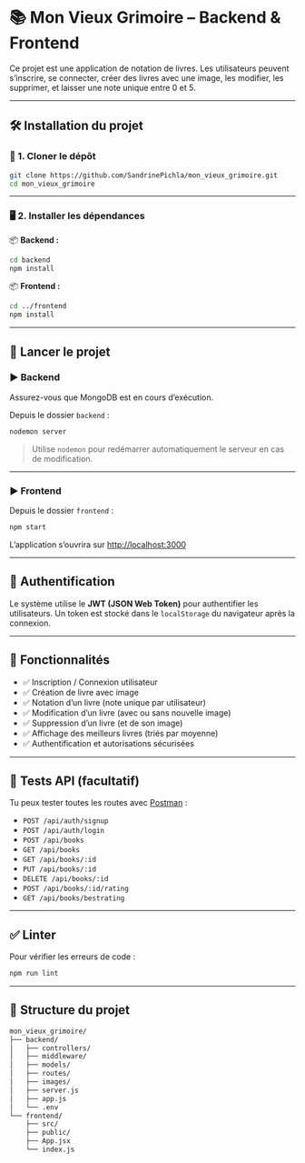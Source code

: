 # 📚 Mon Vieux Grimoire – Backend & Frontend

Ce projet est une application de notation de livres. Les utilisateurs peuvent s’inscrire, se connecter, créer des livres avec une image, les modifier, les supprimer, et laisser une note unique entre 0 et 5.

---

## 🛠️ Installation du projet

### 📁 1. Cloner le dépôt

```bash
git clone https://github.com/SandrinePichla/mon_vieux_grimoire.git
cd mon_vieux_grimoire
```

---

### 🖥️ 2. Installer les dépendances

📦 **Backend :**

```bash
cd backend
npm install
```

📦 **Frontend :**

```bash
cd ../frontend
npm install
```

---

## 🚀 Lancer le projet

### ▶️ Backend

Assurez-vous que MongoDB est en cours d’exécution.

Depuis le dossier `backend` :

```bash
nodemon server
```

> Utilise `nodemon` pour redémarrer automatiquement le serveur en cas de modification.

---

### ▶️ Frontend

Depuis le dossier `frontend` :

```bash
npm start
```

L’application s’ouvrira sur [http://localhost:3000](http://localhost:3000)

---

## 🔐 Authentification

Le système utilise le **JWT (JSON Web Token)** pour authentifier les utilisateurs. Un token est stocké dans le `localStorage` du navigateur après la connexion.

---

## 🔄 Fonctionnalités

- ✅ Inscription / Connexion utilisateur
- ✅ Création de livre avec image
- ✅ Notation d’un livre (note unique par utilisateur)
- ✅ Modification d’un livre (avec ou sans nouvelle image)
- ✅ Suppression d’un livre (et de son image)
- ✅ Affichage des meilleurs livres (triés par moyenne)
- ✅ Authentification et autorisations sécurisées

---

## 🧪 Tests API (facultatif)

Tu peux tester toutes les routes avec [Postman](https://www.postman.com/) :

- `POST /api/auth/signup`
- `POST /api/auth/login`
- `POST /api/books`
- `GET /api/books`
- `GET /api/books/:id`
- `PUT /api/books/:id`
- `DELETE /api/books/:id`
- `POST /api/books/:id/rating`
- `GET /api/books/bestrating`

---

## ✅ Linter

Pour vérifier les erreurs de code :

```bash
npm run lint
```

---

## 📁 Structure du projet

```bash
mon_vieux_grimoire/
├── backend/
│   ├── controllers/
│   ├── middleware/
│   ├── models/
│   ├── routes/
│   ├── images/
│   ├── server.js
│   ├── app.js
│   └── .env
└── frontend/
    ├── src/
    ├── public/
    ├── App.jsx
    └── index.js
```
